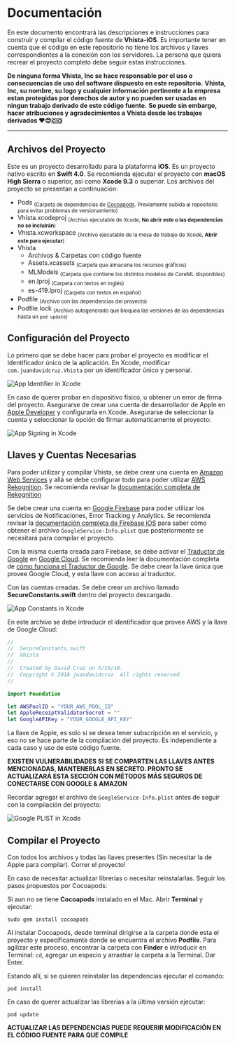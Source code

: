 # Documentación

En este documento encontrará las descripciones e instrucciones para construir y compilar el código fuente de **Vhista-iOS**. Es importante tener en cuenta que el código en este repositorio no tiene los archivos y llaves correspondientes a la conexión con los servidores. La persona que quiera recrear el proyecto completo debe seguir estas instrucciones. 

**De ninguna forma Vhista, Inc se hace responsable por el uso o consecuencias de uso del software dispuesto en este repositorio.** **Vhista, Inc, su nombre, su logo y cualquier información pertinente a la empresa estan protegidas por derechos de autor y no pueden ser usadas en ningun trabajo derivado de este código fuente.** **Se puede sin embargo, hacer atribuciones y agradecimientos a Vhista desde los trabajos derivados ❤️😊🇨🇴**
                
----


## Archivos del Proyecto

Este es un proyecto desarrollado para la plataforma **iOS**. Es un proyecto nativo escrito en **Swift 4.0**. Se recomienda ejecutar el proyecto con **macOS High Sierra** o superior, así como **Xcode 9.3** o superior. Los archivos del proyecto se presentan a continuación:

                
+ Pods <sub>(Carpeta de dependencias de [Cocoapods](https://cocoapods.org "Cocoapods"). Previamente subida al repositorio para evitar problemas de versionamiento)</sub>
+ Vhista.xcodeproj <sub>(Archivo ejecutable de Xcode, **No abrir este o las dependencias no se incluirán**)</sub>
+ Vhista.xcworkspace <sub>(Archivo ejecutable de la mesa de trabajo de Xcode, **Abrir este para ejecutar**)</sub>
+ Vhista
    * Archivos & Carpetas con código fuente
	* Assets.xcassets <sub>(Carpeta que almacena los recursos gráficos)</sub>
    * MLModels <sub>(Carpeta que contiene los distintos modelos de CoreML disponibles)</sub>
	* en.lproj <sub>(Carpeta con textos en inglés)</sub>
	* es-419.lproj <sub>(Carpeta con textos en español)</sub>
+ Podfile <sub>(Archivo con las dependencias del proyecto)</sub>
+ Podfile.lock <sub>(Archivo autogenerado que bloquea las versiones de las dependencias hasta un `pod update`)</sub>

## Configuración del Proyecto

Lo primero que se debe hacer para probar el proyecto es modificar el Identificador único de la aplicación. En Xcode, modificar `com.juandavidcruz.Vhista` por un identificador único y personal.

![App Identifier in Xcode](Assets/IDENTIFIER_XCODE.png?raw=true)

En caso de querer probar en dispositivo físico, u obtener un error de firma del proyecto. Asegurarse de crear una cuenta de desarrollador de Apple en [Apple Developer](https://developer.apple.com) y configurarla en Xcode. Asegurarse de seleccionar la cuenta y seleccionar la opción de firmar automaticamente el proyecto:

![App Signing in Xcode](Assets/SIGNING_XCODE.png?raw=true)

## Llaves y Cuentas Necesarias

Para poder utilizar y compilar Vhista, se debe crear una cuenta en [Amazon Web Services](https://aws.amazon.com) y allá se debe configurar todo para poder utilizar [AWS Rekognition](https://aws.amazon.com/rekognition/). Se recomienda revisar la [documentación completa de Rekognition](https://docs.aws.amazon.com/es_es/rekognition/latest/dg/what-is.html)

Se debe crear una cuenta en [Google Firebase](https://firebase.google.com) para poder utilizar los servicios de Notificaciones, Error Tracking y Analytics. Se recomienda revisar la [documentación completa de Firebase iOS](https://firebase.google.com/docs/ios/setup) para saber cómo obtener el archivo `GoogleService-Info.plist` que posteriormente se necesitará para compilar el proyecto.

Con la misma cuenta creada para Firebase, se debe activar el [Traductor de Google](https://cloud.google.com/translate/docs/) en [Google Cloud](https://cloud.google.com). Se recomienda leer la documentación completa de [cómo funciona el Traductor de Google](https://cloud.google.com/translate/docs/). Se debe crear la llave única que provee Google Cloud, y esta llave con acceso al traductor.

Con las cuentas creadas. Se debe crear un archivo llamado **SecureConstants.swift** dentro del proyecto descargado.

![App Constants in Xcode](Assets/CONSTANTS_XCODE.png?raw=true)

En este archivo se debe introducir el identificador que provee AWS y la llave de Google Cloud:
```swift
//
//  SecureConstants.swift
//  Vhista
//
//  Created by David Cruz on 5/19/18.
//  Copyright © 2018 juandavidcruz. All rights reserved.
//

import Foundation

let AWSPoolID = "YOUR_AWS_POOL_ID"
let AppleReceiptValidatorSecret = ""
let GoogleAPIKey = "YOUR_GOOGLE_API_KEY"
```

La llave de Apple, es solo si se desea tener subscripción en el servicio, y eso no se hace parte de la compilación del proyecto. Es independiente a cada caso y uso de este código fuente.

**EXISTEN VULNERABILIDADES SI SE COMPARTEN LAS LLAVES ANTES MENCIONADAS, MANTENERLAS EN SECRETO. PRONTO SE ACTUALIZARÁ ESTA SECCIÓN CON MÉTODOS MÁS SEGUROS DE CONECTARSE CON GOOGLE & AMAZON**

Recordar agregar el archivo de `GoogleService-Info.plist` antes de seguir con la compilación del proyecto:

![Google PLIST in Xcode](Assets/GOOGLE_XCODE.png?raw=true)

## Compilar el Proyecto

Con todos los archivos y todas las llaves presentes (Sin necesitar la de Apple para compilar). Correr el proyecto!

En caso de necesitar actualizar librerias o necesitar reinstalarlas. Seguir los pasos propuestos por Cocoapods:

Si aun no se tiene **Cocoapods** instalado en el Mac. Abrir **Terminal** y ejecutar:

```
sudo gem install cocoapods
```

Al instalar Cocoapods, desde terminal dirigirse a la carpeta donde esta el proyecto y especificamente donde se encuentra el archivo **Podfile**. Para agilizar este proceso, encontrar la carpeta con **Finder** e introducir en Terminal: `cd`, agregar un espacio y arrastrar la carpeta a la Terminal. Dar Enter.

Estando allí, si se quieren reinstalar las dependencias ejecutar el comando:

```
pod install
 ```
En caso de querer actualizar las librerias a la última versión ejecutar:

```
pod update
```
 **ACTUALIZAR LAS DEPENDENCIAS PUEDE REQUERIR MODIFICACIÓN EN EL CÓDIGO FUENTE PARA QUE COMPILE**
